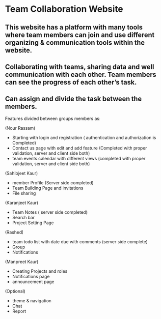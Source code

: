 # Team Collaboration Website

## This website has a platform with many tools where team members can join and use different organizing & communication tools within the website.

## Collaborating with teams, sharing data and well communication with each other. Team members can see the progress of each other’s task.

## Can assign and divide the task between the members.

Features divided between groups members as:

(Nour Rassam)
* Starting with login and registration ( authentication and authorization is Completed)
* Contact us page with edit and add feature (Completed with proper validation, server and client side both)
* team events calendar with different views (completed with proper validation, server and client side both)

(Sahibjeet Kaur)
* member Profile  (Server side completed)
* Team Building Page and invitations
* File sharing

(Karanjeet Kaur)
* Team Notes ( server side completed)
* Search bar
* Project Setting Page

(Rashed)
* team todo list with date due with comments (server side complete)
* Group
* Notifications


(Manpreet Kaur)
* Creating Projects and roles
* Notifications page
* announcement page

(Optional)
* theme & navigation 
* Chat
* Report
